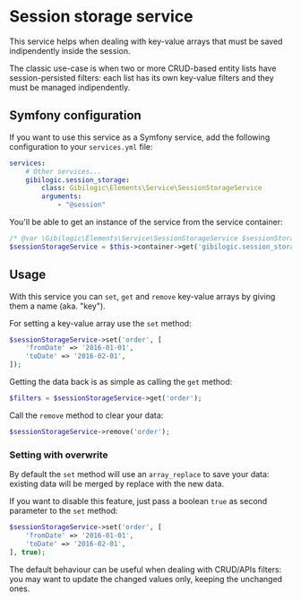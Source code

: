 # Session storage service

This service helps when dealing with key-value arrays that must be saved indipendently inside the session.

The classic use-case is when two or more CRUD-based entity lists have session-persisted filters: each list has its own key-value filters and they must be managed indipendently.

## Symfony configuration

If you want to use this service as a Symfony service, add the following configuration to your `services.yml` file:

```yaml
services:
    # Other services...
    gibilogic.session_storage:
        class: Gibilogic\Elements\Service\SessionStorageService
        arguments:
            - "@session"
```

You'll be able to get an instance of the service from the service container:

```php
/* @var \Gibilogic\Elements\Service\SessionStorageService $sessionStorageService */
$sessionStorageService = $this->container->get('gibilogic.session_storage');
```

## Usage

With this service you can `set`, `get` and `remove` key-value arrays by giving them a name (aka. "key").

For setting a key-value array use the `set` method:

```php
$sessionStorageService->set('order', [
    'fromDate' => '2016-01-01',
    'toDate' => '2016-02-01',
]);
```

Getting the data back is as simple as calling the `get` method:

```php
$filters = $sessionStorageService->get('order');
```

Call the `remove` method to clear your data:

```php
$sessionStorageService->remove('order');
```

### Setting with overwrite

By default the `set` method will use an `array_replace` to save your data: existing data will be merged by replace with the new data.

If you want to disable this feature, just pass a boolean `true` as second parameter to the `set` method: 

```php
$sessionStorageService->set('order', [
    'fromDate' => '2016-01-01',
    'toDate' => '2016-02-01',
], true);
```

The default behaviour can be useful when dealing with CRUD/APIs filters: you may want to update the changed values only, keeping the unchanged ones.
